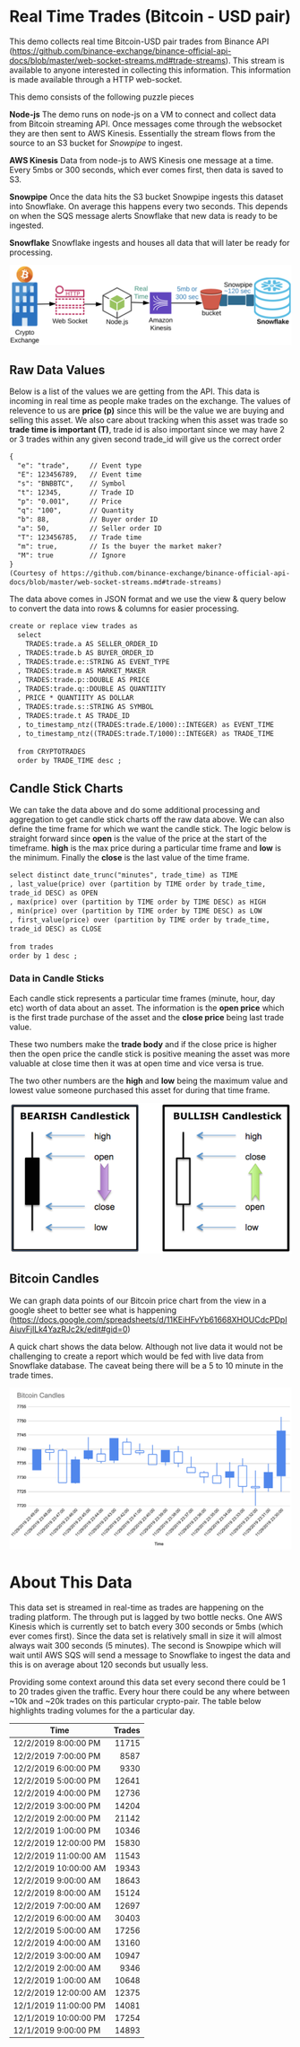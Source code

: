 # Real Time Trades (Bitcoin - USD pair)
This demo collects real time Bitcoin-USD pair trades from Binance API (https://github.com/binance-exchange/binance-official-api-docs/blob/master/web-socket-streams.md#trade-streams). This stream is available to anyone interested in collecting this information. This information is made available through a HTTP web-socket. 

This demo consists of the following puzzle pieces 

<b>Node-js</b> The demo runs on node-js on a VM to connect and collect data from Bitcoin streaming API. Once messages come through the websocket they are then sent to AWS Kinesis. Essentially the stream flows from the source to an S3 bucket for <i>Snowpipe</i> to ingest.

<b>AWS Kinesis</b> Data from node-js to AWS Kinesis one message at a time. Every 5mbs or 300 seconds, which ever comes first, then data is saved to S3. 

<b>Snowpipe</b> Once the data hits the S3 bucket Snowpipe ingests this dataset into Snowflake. On average this happens every two seconds. This depends on when the SQS message alerts Snowflake that new data is ready to be ingested.

<b>Snowflake</b> Snowflake ingests and houses all data that will later be ready for processing.

![img](https://github.com/mariusndini/img/blob/master/cryptopath.png)


## Raw Data Values
Below is a list of the values we are getting from the API. This data is incoming in real time as people make trades on the exchange. The values of relevence to us are <b>price (p)</b> since this will be the value we are buying and selling this asset. We also care about tracking when this asset was trade so <b>trade time is important (T)</b>, trade id is also important since we may have 2 or 3 trades within any given second trade_id will give us the correct order
```
{
  "e": "trade",     // Event type
  "E": 123456789,   // Event time
  "s": "BNBBTC",    // Symbol
  "t": 12345,       // Trade ID
  "p": "0.001",     // Price
  "q": "100",       // Quantity
  "b": 88,          // Buyer order ID
  "a": 50,          // Seller order ID
  "T": 123456785,   // Trade time
  "m": true,        // Is the buyer the market maker?
  "M": true         // Ignore
}
(Courtesy of https://github.com/binance-exchange/binance-official-api-docs/blob/master/web-socket-streams.md#trade-streams)
```

The data above comes in JSON format and we use the view & query below to convert the data into rows & columns for easier processing.

```
create or replace view trades as
  select 
    TRADES:trade.a AS SELLER_ORDER_ID
  , TRADES:trade.b AS BUYER_ORDER_ID
  , TRADES:trade.e::STRING AS EVENT_TYPE
  , TRADES:trade.m AS MARKET_MAKER
  , TRADES:trade.p::DOUBLE AS PRICE
  , TRADES:trade.q::DOUBLE AS QUANTIITY
  , PRICE * QUANTIITY AS DOLLAR
  , TRADES:trade.s::STRING AS SYMBOL
  , TRADES:trade.t AS TRADE_ID
  , to_timestamp_ntz((TRADES:trade.E/1000)::INTEGER) as EVENT_TIME
  , to_timestamp_ntz((TRADES:trade.T/1000)::INTEGER) as TRADE_TIME

  from CRYPTOTRADES
  order by TRADE_TIME desc ;
```

## Candle Stick Charts
We can take the data above and do some additional processing and aggregation to get candle stick charts off the raw data above. We can also define the time frame for which we want the candle stick. The logic below is straight forward since <b>open</b> is the value of the price at the start of the timeframe. <b>high</b> is the max price during a particular time frame and <b>low</b> is the minimum. Finally the <b>close</b> is the last value of the time frame. 

```
select distinct date_trunc("minutes", trade_time) as TIME
, last_value(price) over (partition by TIME order by trade_time, trade_id DESC) as OPEN
, max(price) over (partition by TIME order by TIME DESC) as HIGH
, min(price) over (partition by TIME order by TIME DESC) as LOW
, first_value(price) over (partition by TIME order by trade_time, trade_id DESC) as CLOSE

from trades
order by 1 desc ;
```

### Data in Candle Sticks
Each candle stick represents a particular time frames (minute, hour, day etc) worth of data about an asset. The information is the <b>open price</b> which is the first trade purchase of the asset and the <b>close price</b> being last trade value. 

These two numbers make the <b>trade body</b> and if the close price is higher then the open price the candle stick is positive meaning the asset was more valuable at close time then it was at open time and vice versa is true. 

The two other numbers are the <b>high</b> and <b>low</b> being the maximum value and lowest value someone purchased this asset for during that time frame.

![img](https://github.com/mariusndini/img/blob/master/bearish_bullish_candlesticks.png)

## Bitcoin Candles
We can graph data points of our Bitcoin price chart from the view in a google sheet to better see what is happening (https://docs.google.com/spreadsheets/d/11KEiHFvYb61668XHOUCdcPDpIAiuvFjlLk4YazRJc2k/edit#gid=0)

A quick chart shows the data below. Although not live data it would not be challenging to create a report which would be fed with live data from Snowflake database. The caveat being there will be a 5 to 10 minute in the trade times. 

![img](https://github.com/mariusndini/img/blob/master/BTC_Candles.png)

# About This Data
This data set is streamed in real-time as trades are happening on the trading platform. The through put is lagged by two bottle necks. One AWS Kinesis which is currently set to batch every 300 seconds or 5mbs (which ever comes first). Since the data set is relatively small in size it will almost always wait 300 seconds (5 minutes). The second is Snowpipe which will wait until AWS SQS will send a message to Snowflake to ingest the data and this is on average about 120 seconds but usually less.

Providing some context around this data set every second there could be 1 to 20 trades given the traffic. Every hour there could be any where between ~10k and ~20k trades on this particular crypto-pair. The table below highlights trading volumes for the a particular day.
<table class="table table-bordered table-hover table-condensed">
<thead><tr><th title="Field #1">Time</th>
<th title="Field #2">Trades</th>
</tr></thead>
<tbody><tr>
<td>12/2/2019  8:00:00 PM</td>
<td align="right">11715</td>
</tr>
<tr>
<td>12/2/2019  7:00:00 PM</td>
<td align="right">8587</td>
</tr>
<tr>
<td>12/2/2019  6:00:00 PM</td>
<td align="right">9330</td>
</tr>
<tr>
<td>12/2/2019  5:00:00 PM</td>
<td align="right">12641</td>
</tr>
<tr>
<td>12/2/2019  4:00:00 PM</td>
<td align="right">12736</td>
</tr>
<tr>
<td>12/2/2019  3:00:00 PM</td>
<td align="right">14204</td>
</tr>
<tr>
<td>12/2/2019  2:00:00 PM</td>
<td align="right">21142</td>
</tr>
<tr>
<td>12/2/2019  1:00:00 PM</td>
<td align="right">10346</td>
</tr>
<tr>
<td>12/2/2019  12:00:00 PM</td>
<td align="right">15830</td>
</tr>
<tr>
<td>12/2/2019  11:00:00 AM</td>
<td align="right">11543</td>
</tr>
<tr>
<td>12/2/2019  10:00:00 AM</td>
<td align="right">19343</td>
</tr>
<tr>
<td>12/2/2019  9:00:00 AM</td>
<td align="right">18643</td>
</tr>
<tr>
<td>12/2/2019  8:00:00 AM</td>
<td align="right">15124</td>
</tr>
<tr>
<td>12/2/2019  7:00:00 AM</td>
<td align="right">12697</td>
</tr>
<tr>
<td>12/2/2019  6:00:00 AM</td>
<td align="right">30403</td>
</tr>
<tr>
<td>12/2/2019  5:00:00 AM</td>
<td align="right">17256</td>
</tr>
<tr>
<td>12/2/2019  4:00:00 AM</td>
<td align="right">13160</td>
</tr>
<tr>
<td>12/2/2019  3:00:00 AM</td>
<td align="right">10947</td>
</tr>
<tr>
<td>12/2/2019  2:00:00 AM</td>
<td align="right">9346</td>
</tr>
<tr>
<td>12/2/2019  1:00:00 AM</td>
<td align="right">10648</td>
</tr>
<tr>
<td>12/2/2019  12:00:00 AM</td>
<td align="right">12375</td>
</tr>
<tr>
<td>12/1/2019  11:00:00 PM</td>
<td align="right">14081</td>
</tr>
<tr>
<td>12/1/2019  10:00:00 PM</td>
<td align="right">17254</td>
</tr>
<tr>
<td>12/1/2019  9:00:00 PM</td>
<td align="right">14893</td>
</tr>
</tbody></table>











    







